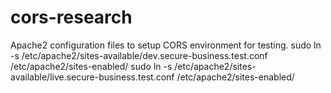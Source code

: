 # cors-research
Apache2 configuration files to setup CORS environment for testing.
sudo ln -s /etc/apache2/sites-available/dev.secure-business.test.conf /etc/apache2/sites-enabled/
sudo ln -s /etc/apache2/sites-available/live.secure-business.test.conf /etc/apache2/sites-enabled/
